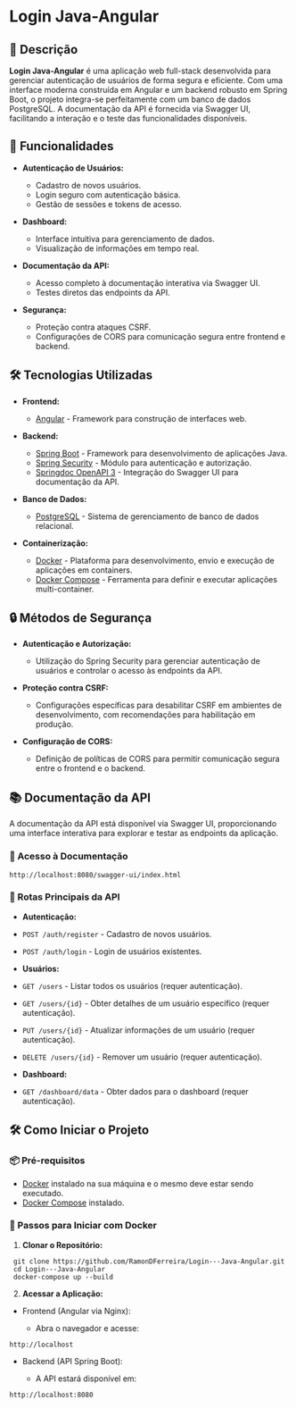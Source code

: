 # Login Java-Angular

## 📄 Descrição

**Login Java-Angular** é uma aplicação web full-stack desenvolvida para gerenciar autenticação de usuários de forma segura e eficiente. Com uma interface moderna construída em Angular e um backend robusto em Spring Boot, o projeto integra-se perfeitamente com um banco de dados PostgreSQL. A documentação da API é fornecida via Swagger UI, facilitando a interação e o teste das funcionalidades disponíveis.

## 🚀 Funcionalidades

- **Autenticação de Usuários:**
  - Cadastro de novos usuários.
  - Login seguro com autenticação básica.
  - Gestão de sessões e tokens de acesso.

- **Dashboard:**
  - Interface intuitiva para gerenciamento de dados.
  - Visualização de informações em tempo real.

- **Documentação da API:**
  - Acesso completo à documentação interativa via Swagger UI.
  - Testes diretos das endpoints da API.

- **Segurança:**
  - Proteção contra ataques CSRF.
  - Configurações de CORS para comunicação segura entre frontend e backend.

## 🛠️ Tecnologias Utilizadas

- **Frontend:**
  - [Angular](https://angular.io/) - Framework para construção de interfaces web.

- **Backend:**
  - [Spring Boot](https://spring.io/projects/spring-boot) - Framework para desenvolvimento de aplicações Java.
  - [Spring Security](https://spring.io/projects/spring-security) - Módulo para autenticação e autorização.
  - [Springdoc OpenAPI 3](https://springdoc.org/) - Integração do Swagger UI para documentação da API.

- **Banco de Dados:**
  - [PostgreSQL](https://www.postgresql.org/) - Sistema de gerenciamento de banco de dados relacional.

- **Containerização:**
  - [Docker](https://www.docker.com/) - Plataforma para desenvolvimento, envio e execução de aplicações em containers.
  - [Docker Compose](https://docs.docker.com/compose/) - Ferramenta para definir e executar aplicações multi-container.

## 🔒 Métodos de Segurança

- **Autenticação e Autorização:**
  - Utilização do Spring Security para gerenciar autenticação de usuários e controlar o acesso às endpoints da API.
  
- **Proteção contra CSRF:**
  - Configurações específicas para desabilitar CSRF em ambientes de desenvolvimento, com recomendações para habilitação em produção.

- **Configuração de CORS:**
  - Definição de políticas de CORS para permitir comunicação segura entre o frontend e o backend.

## 📚 Documentação da API

A documentação da API está disponível via Swagger UI, proporcionando uma interface interativa para explorar e testar as endpoints da aplicação.

### 📌 Acesso à Documentação
```
http://localhost:8080/swagger-ui/index.html
```
### 📌 Rotas Principais da API

- **Autenticação:**
- `POST /auth/register` - Cadastro de novos usuários.
- `POST /auth/login` - Login de usuários existentes.

- **Usuários:**
- `GET /users` - Listar todos os usuários (requer autenticação).
- `GET /users/{id}` - Obter detalhes de um usuário específico (requer autenticação).
- `PUT /users/{id}` - Atualizar informações de um usuário (requer autenticação).
- `DELETE /users/{id}` - Remover um usuário (requer autenticação).

- **Dashboard:**
- `GET /dashboard/data` - Obter dados para o dashboard (requer autenticação).

## 🛠️ Como Iniciar o Projeto

### 📦 Pré-requisitos

- [Docker](https://www.docker.com/get-started) instalado na sua máquina e o mesmo deve estar sendo executado.
- [Docker Compose](https://docs.docker.com/compose/install/) instalado.

### 🔧 Passos para Iniciar com Docker

1. **Clonar o Repositório:**

```
 git clone https://github.com/RamonDFerreira/Login---Java-Angular.git
 cd Login---Java-Angular
 docker-compose up --build
```

2. **Acessar a Aplicação:**

- Frontend (Angular via Nginx):

  - Abra o navegador e acesse:
```
http://localhost
```
- Backend (API Spring Boot):

  - A API estará disponível em:
```
http://localhost:8080
```
